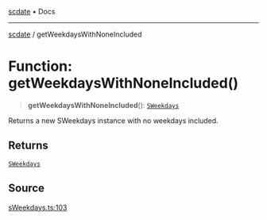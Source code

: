 [scdate](../README.md) • Docs

---

[scdate](../README.md) / getWeekdaysWithNoneIncluded

# Function: getWeekdaysWithNoneIncluded()

> **getWeekdaysWithNoneIncluded**(): [`SWeekdays`](../classes/SWeekdays.md)

Returns a new SWeekdays instance with no weekdays included.

## Returns

[`SWeekdays`](../classes/SWeekdays.md)

## Source

[sWeekdays.ts:103](https://github.com/ericvera/scdate/blob/98b214c4aab6f5cdb39bc8c115252b89b40ce8a7/src/sWeekdays.ts#L103)
